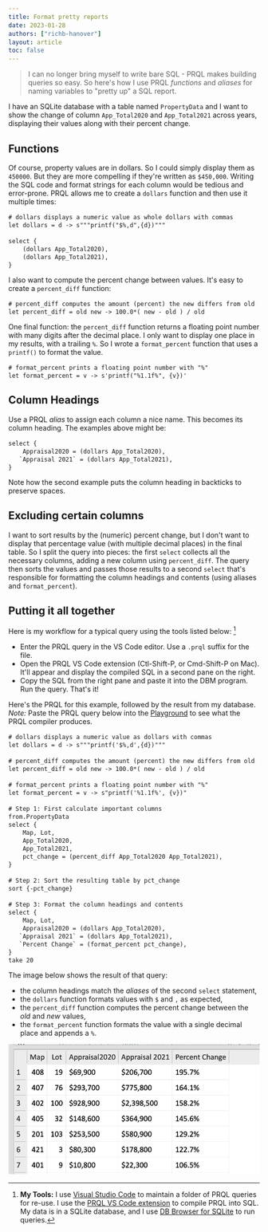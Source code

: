 ```yaml
---
title: Format pretty reports
date: 2023-01-28
authors: ["richb-hanover"]
layout: article
toc: false
---
```


> I can no longer bring myself to write bare SQL - PRQL makes building queries
> so easy. So here's how I use PRQL _functions_ and _aliases_ for naming
> variables to "pretty up" a SQL report.

I have an SQLite database with a table named `PropertyData` and I want to show
the change of column `App_Total2020` and `App_Total2021` across years,
displaying their values along with their percent change.

## Functions

Of course, property values are in dollars. So I could simply display them as
`450000`. But they are more compelling if they're written as `$450,000`. Writing
the SQL code and format strings for each column would be tedious and
error-prone. PRQL allows me to create a `dollars` function and then use it
multiple times:

```prql
# dollars displays a numeric value as whole dollars with commas
let dollars = d -> s"""printf("$%,d",{d})"""

select {
    (dollars App_Total2020),
    (dollars App_Total2021),
}
```

I also want to compute the percent change between values. It's easy to create a
`percent_diff` function:

```prql
# percent_diff computes the amount (percent) the new differs from old
let percent_diff = old new -> 100.0*( new - old ) / old
```

One final function: the `percent_diff` function returns a floating point number
with many digits after the decimal place. I only want to display one place in my
results, with a trailing `%`. So I wrote a `format_percent` function that uses a
`printf()` to format the value.

```prql
# format_percent prints a floating point number with "%"
let format_percent = v -> s'printf("%1.1f%", {v})'
```

## Column Headings

Use a PRQL _alias_ to assign each column a nice name. This becomes its column
heading. The examples above might be:

```prql
select {
    Appraisal2020 = (dollars App_Total2020),
   `Appraisal 2021` = (dollars App_Total2021),
}
```

Note how the second example puts the column heading in backticks to preserve
spaces.

## Excluding certain columns

I want to sort results by the (numeric) percent change, but I don't want to
display that percentage value (with multiple decimal places) in the final table.
So I split the query into pieces: the first `select` collects all the necessary
columns, adding a new column using `percent_diff`. The query then sorts the
values and passes those results to a second `select` that's responsible for
formatting the column headings and contents (using aliases and
`format_percent`).

## Putting it all together

Here is my workflow for a typical query using the tools listed below: [^1]

- Enter the PRQL query in the VS Code editor. Use a `.prql` suffix for the file.
- Open the PRQL VS Code extension (Ctl-Shift-P, or Cmd-Shift-P on Mac). It'll
  appear and display the compiled SQL in a second pane on the right.
- Copy the SQL from the right pane and paste it into the DBM program. Run the
  query. That's it!

Here's the PRQL for this example, followed by the result from my database.
_Note:_ Paste the PRQL query below into the
[Playground](https://prql-lang.org/playground/) to see what the PRQL compiler
produces.

```prql
# dollars displays a numeric value as dollars with commas
let dollars = d -> s"""printf('$%,d',{d})"""

# percent_diff computes the amount (percent) the new differs from old
let percent_diff = old new -> 100.0*( new - old ) / old

# format_percent prints a floating point number with "%"
let format_percent = v -> s"printf('%1.1f%', {v})"

# Step 1: First calculate important columns
from.PropertyData
select {
    Map, Lot,
    App_Total2020,
    App_Total2021,
    pct_change = (percent_diff App_Total2020 App_Total2021),
}

# Step 2: Sort the resulting table by pct_change
sort {-pct_change}

# Step 3: Format the column headings and contents
select {
    Map, Lot,
    Appraisal2020 = (dollars App_Total2020),
   `Appraisal 2021` = (dollars App_Total2021),
   `Percent Change` = (format_percent pct_change),
}
take 20
```

The image below shows the result of that query:

- the column headings match the _aliases_ of the second `select` statement,
- the `dollars` function formats values with `$` and `,` as expected,
- the `percent_diff` function computes the percent change between the _old_ and
  _new_ values,
- the `format_percent` function formats the value with a single decimal place
  and appends a `%`.

![First rows](./query_result.png)

[^1]:
    **My Tools:** I use [Visual Studio Code](https://code.visualstudio.com/) to
    maintain a folder of PRQL queries for re-use. I use the
    [PRQL VS Code extension](https://marketplace.visualstudio.com/items?itemName=PRQL-lang.prql-vscode)
    to compile PRQL into SQL. My data is in a SQLite database, and I use
    [DB Browser for SQLite](https://sqlitebrowser.org/) to run queries.

